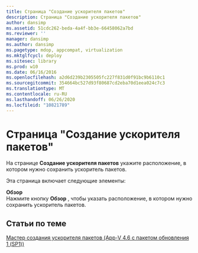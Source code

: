 ```yaml
---
title: Страница "Создание ускорителя пакетов"
description: Страница "Создание ускорителя пакетов"
author: dansimp
ms.assetid: 51cdc262-beda-4a4f-bb3e-66458062a7bd
ms.reviewer: ''
manager: dansimp
ms.author: dansimp
ms.pagetype: mdop, appcompat, virtualization
ms.mktglfcycl: deploy
ms.sitesec: library
ms.prod: w10
ms.date: 06/16/2016
ms.openlocfilehash: a2d6d239b2305505fc227f831d0f91bc9b6110c1
ms.sourcegitcommit: 354664bc527d93f80687cd2eba70d1eea024c7c3
ms.translationtype: MT
ms.contentlocale: ru-RU
ms.lasthandoff: 06/26/2020
ms.locfileid: "10821789"
---
```

# Страница "Создание ускорителя пакетов"


На странице **Создание ускорителя пакетов** укажите расположение, в котором нужно сохранить ускоритель пакетов.

Эта страница включает следующие элементы:

<a href="" id="browse"></a>**Обзор**  
Нажмите кнопку **Обзор** , чтобы указать расположение, в котором нужно сохранить ускоритель пакетов.

## Статьи по теме


[Мастер создания ускорителя пакетов (App-V 4.6 с пакетом обновления 1 (SP1))](create-package-accelerator-wizard--appv-46-sp1-.md)

 

 





